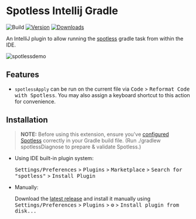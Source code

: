 # Spotless Intellij Gradle

![Build](https://github.com/ragurney/spotless/workflows/Build/badge.svg)
[![Version](https://img.shields.io/jetbrains/plugin/v/18321.svg)](https://plugins.jetbrains.com/plugin/18321)
[![Downloads](https://img.shields.io/jetbrains/plugin/d/18321.svg)](https://plugins.jetbrains.com/plugin/18321)

<!-- Plugin description -->
An IntelliJ plugin to allow running the [spotless](https://github.com/diffplug/spotless) gradle task
from within the IDE.
<!-- Plugin description end -->

![spotlessdemo](http://recordit.co/SsnlBeDCVt.gif)

## Features
* `spotlessApply` can be run on the current file via <kbd>Code</kbd> > <kbd>Reformat Code with Spotless</kbd>.
  You may also assign a keyboard shortcut to this action for convenience.

## Installation
>**NOTE:** Before using this extension, ensure you've [configured Spotless](https://github.com/diffplug/spotless/tree/master/plugin-gradle)
correctly in your Gradle build file. (Run ./gradlew spotlessDiagnose to prepare & validate Spotless.)

- Using IDE built-in plugin system:

  <kbd>Settings/Preferences</kbd> > <kbd>Plugins</kbd> > <kbd>Marketplace</kbd> > <kbd>Search for "spotless"</kbd> >
  <kbd>Install Plugin</kbd>

- Manually:

  Download the [latest release](https://github.com/ragurney/spotless/releases/latest) and install it manually using
  <kbd>Settings/Preferences</kbd> > <kbd>Plugins</kbd> > <kbd>⚙️</kbd> > <kbd>Install plugin from disk...</kbd>
